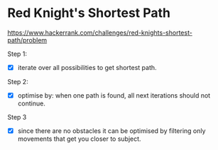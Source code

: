 
# Red Knight's Shortest Path

https://www.hackerrank.com/challenges/red-knights-shortest-path/problem



Step 1:
 - [x] iterate over all possibilities to get shortest path.
 
Step 2:
 - [x] optimise by: when one path is found, all next iterations should not continue.    
 
Step 3
 - [x] since there are no obstacles it can be optimised by filtering only movements that get you closer to subject.
 